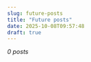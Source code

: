 ```yaml
---
slug: future-posts
title: "Future posts"
date: 2025-10-08T09:57:48
draft: true
---
```


*0 posts*


